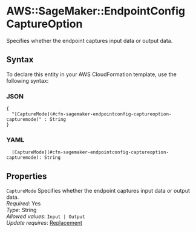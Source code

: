 # AWS::SageMaker::EndpointConfig CaptureOption<a name="aws-properties-sagemaker-endpointconfig-captureoption"></a>

Specifies whether the endpoint captures input data or output data\.

## Syntax<a name="aws-properties-sagemaker-endpointconfig-captureoption-syntax"></a>

To declare this entity in your AWS CloudFormation template, use the following syntax:

### JSON<a name="aws-properties-sagemaker-endpointconfig-captureoption-syntax.json"></a>

```
{
  "[CaptureMode](#cfn-sagemaker-endpointconfig-captureoption-capturemode)" : String
}
```

### YAML<a name="aws-properties-sagemaker-endpointconfig-captureoption-syntax.yaml"></a>

```
  [CaptureMode](#cfn-sagemaker-endpointconfig-captureoption-capturemode): String
```

## Properties<a name="aws-properties-sagemaker-endpointconfig-captureoption-properties"></a>

`CaptureMode`  <a name="cfn-sagemaker-endpointconfig-captureoption-capturemode"></a>
Specifies whether the endpoint captures input data or output data\.  
*Required*: Yes  
*Type*: String  
*Allowed values*: `Input | Output`  
*Update requires*: [Replacement](https://docs.aws.amazon.com/AWSCloudFormation/latest/UserGuide/using-cfn-updating-stacks-update-behaviors.html#update-replacement)